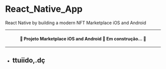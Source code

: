 # React_Native_App
React Native by building a modern NFT Marketplace iOS and Android

---

<h4 align="center"> 
	🚧  Projeto Marketplace iOS and Android 🚀 Em construção...  🚧
</h4>








--- 

- ## ttuiido,.dç
